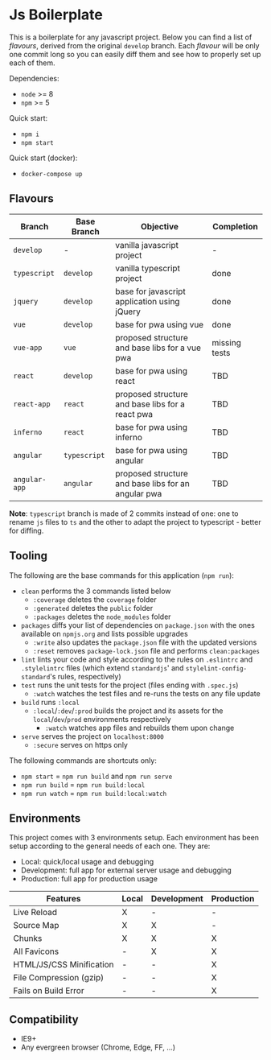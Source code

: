 # Js Boilerplate
This is a boilerplate for any javascript project. Below you can find a list of
_flavours_, derived from the original `develop` branch. Each _flavour_ will be
only one commit long so you can easily diff them and see how to properly set up
each of them.

Dependencies:
- `node` >= 8
- `npm` >= 5

Quick start:
- `npm i`
- `npm start`

Quick start (docker):
- `docker-compose up`

## Flavours
| Branch | Base Branch | Objective | Completion |
| ------ | ------ | ------ | ------ |
| `develop` | - | vanilla javascript project | - |
| `typescript` | `develop` | vanilla typescript project | done |
| `jquery` | `develop` | base for javascript application using jQuery | done |
| `vue` | `develop` | base for pwa using vue | done |
| `vue-app` | `vue` | proposed structure and base libs for a vue pwa | missing tests |
| `react` | `develop` | base for pwa using react | TBD |
| `react-app` | `react` | proposed structure and base libs for a react pwa | TBD |
| `inferno` | `react` | base for pwa using inferno | TBD |
| `angular` | `typescript` | base for pwa using angular | TBD |
| `angular-app` | `angular` | proposed structure and base libs for an angular pwa | TBD |

**Note**: `typescript` branch is made of 2 commits instead of one: one to rename
`js` files to `ts` and the other to adapt the project to typescript - better for
diffing.

## Tooling
The following are the base commands for this application (`npm run`):
- `clean` performs the 3 commands listed below
  - `:coverage` deletes the `coverage` folder
  - `:generated` deletes the `public` folder
  - `:packages` deletes the `node_modules` folder
- `packages` diffs your list of dependencies on `package.json` with the ones
available on `npmjs.org` and lists possible upgrades
  - `:write` also updates the `package.json` file with the updated versions
  - `:reset` removes `package-lock.json` file and performs `clean:packages`
- `lint` lints your code and style according to the rules on `.eslintrc` and
`.stylelintrc` files (which extend `standardjs`' and
`stylelint-config-standard`'s rules, respectively)
- `test` runs the unit tests for the project (files ending with `.spec.js`)
  - `:watch` watches the test files and re-runs the tests on any file update
- `build` runs `:local`
  - `:local`/`:dev`/`:prod` builds the project and its assets for the
    `local`/`dev`/`prod` environments respectively
    - `:watch` watches app files and rebuilds them upon change
- `serve` serves the project on `localhost:8000`
  - `:secure` serves on https only

The following commands are shortcuts only:
- `npm start` = `npm run build` and `npm run serve`
- `npm run build` = `npm run build:local`
- `npm run watch` = `npm run build:local:watch`

## Environments
This project comes with 3 environments setup. Each environment has been setup
according to the general needs of each one. They are:
- Local: quick/local usage and debugging
- Development: full app for external server usage and debugging
- Production: full app for production usage

| Features | Local | Development | Production |
| ------ | ------ | ------ | ------ |
| Live Reload | X | - | - |
| Source Map | X | X | - |
| Chunks | X | X | X |
| All Favicons | - | X | X |
| HTML/JS/CSS Minification | - | - | X |
| File Compression (gzip) | - | - | X |
| Fails on Build Error | - | - | X |


## Compatibility
- IE9+
- Any evergreen browser (Chrome, Edge, FF, ...)
